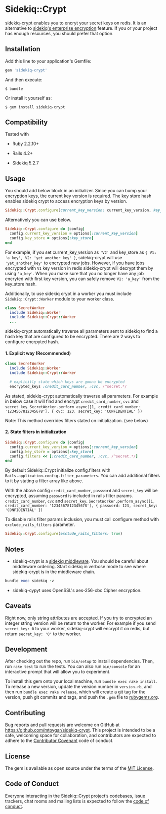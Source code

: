 # Sidekiq::Crypt

sidekiq-crypt enables you to encryt your secret keys on redis. It is an alternative to [sidekiq's enterprise encryption](https://github.com/mperham/sidekiq/wiki/Ent-Encryption) feature. If you or your project has enough resources, you should prefer that option.

## Installation

Add this line to your application's Gemfile:

```ruby
gem 'sidekiq-crypt'
```

And then execute:

    $ bundle

Or install it yourself as:

    $ gem install sidekiq-crypt

## Compatibility

Tested with

- Ruby 2.2.10+

- Rails 4.2+

- Sidekiq 5.2.7

## Usage

You should add below block in an initializer. Since you can bump your encryption keys, the current key version is required. The key store hash enables sidekiq crypt to access encryption keys by version.

```ruby
Sidekiq::Crypt.configure(current_key_version: current_key_version, key_store: key_store)
```

Alternatively you can use below.
```ruby
Sidekiq::Crypt.configure do |config|
  config.current_key_version = options[:current_key_version]
  config.key_store = options[:key_store]
end
```

For example, if you set current_key_version as `'V2'` and key_store as `{ V1: 'a_key', V2: 'yet_another_key' }`, sidekiq-crypt will use `'yet_another_key'` to encrypted new jobs. However, if you have jobs encrypted with `V1` key version in redis sidekiq-crypt will decrypt them by using `'a_key'`. When you make sure that you no longer have any job encryted with first key version, you can safely remove `V1: 'a_key'` from the key_store hash.

Additionally, to use sidekiq crypt in a worker you must include `Sidekiq::Crypt::Worker` module to your worker class.

```ruby
class SecretWorker
  include Sidekiq::Worker
  include Sidekiq::Crypt::Worker
  ...
```

sidekiq-crypt automatically traverse all parameters sent to sidekiq to find a hash key that are configured to be encrypted. There are 2 ways to configure encrpyted hash.

#### 1. Explicit way (Recommended)
```ruby
class SecretWorker
  include Sidekiq::Worker
  include Sidekiq::Crypt::Worker

  # explicitly state which keys are gonna be encrypted
  encrypted_keys :credit_card_number, :cvc, /^secret.*/
```
As stated, sidekiq-crypt automatically traverse all parameters. For example in below case it will find and encrypt `credit_card_number`, `cvc` and `secret_key`.
`SecretWorker.perform_async([1, credit_card_number: '1234567812345678'], { cvc: 123, secret_key: 'CONFIDENTIAL' })`

Note: This method overrides filters stated on initialization. (see below)

#### 2. State filters in initialization

```ruby
Sidekiq::Crypt.configure do |config|
  config.current_key_version = options[:current_key_version]
  config.key_store = options[:key_store]
  config.filters << [:credit_card_number, :cvc, /^secret.*/]
end
```

By default Sidekiq::Crypt initialize config.filters with `Rails.application.config.filter_parameters`. You can add additional filters to it by stating a filter array like above.


With the above config `credit_card_number`, `password` and `secret_key` will be encrypted, assuming `password` is included in rails filter params.
`credit_card_number`, `cvc` and `secret_key`.
`SecretWorker.perform_async([1, credit_card_number: '1234567812345678'], { password: 123, secret_key: 'CONFIDENTIAL' })`

To disable rails filter params inclusion, you must call configure method with `exclude_rails_filters` parameter.

```ruby
Sidekiq::Crypt.configure(exclude_rails_filters: true)
```

## Notes

- sidekiq-crypt is a [sidekiq middleware](https://github.com/mperham/sidekiq/wiki/Middleware). You should be careful about middleware ordering. Start sidekiq in verbose mode to see where sidekiq-crypt is in the middleware chain.

```ruby
bundle exec sidekiq -v
```

- sidekiq-cypyt uses OpenSSL's aes-256-cbc Cipher encryption.

## Caveats

Right now, only string attributes are accepted. If you try to encrypted an integer string version will be return to the worker. For example if you send `secret_key: 0` to your worker, sidekiq-crypt will encrypt it on redis, but return `secret_key: '0'` to the worker.

## Development

After checking out the repo, run `bin/setup` to install dependencies. Then, run `rake test` to run the tests. You can also run `bin/console` for an interactive prompt that will allow you to experiment.

To install this gem onto your local machine, run `bundle exec rake install`. To release a new version, update the version number in `version.rb`, and then run `bundle exec rake release`, which will create a git tag for the version, push git commits and tags, and push the `.gem` file to [rubygems.org](https://rubygems.org).

## Contributing

Bug reports and pull requests are welcome on GitHub at https://github.com/mtoygar/sidekiq-crypt. This project is intended to be a safe, welcoming space for collaboration, and contributors are expected to adhere to the [Contributor Covenant](http://contributor-covenant.org) code of conduct.

## License

The gem is available as open source under the terms of the [MIT License](https://opensource.org/licenses/MIT).

## Code of Conduct

Everyone interacting in the Sidekiq::Crypt project’s codebases, issue trackers, chat rooms and mailing lists is expected to follow the [code of conduct](https://github.com/mtoygar/sidekiq-crypt/blob/master/CODE_OF_CONDUCT.md).

